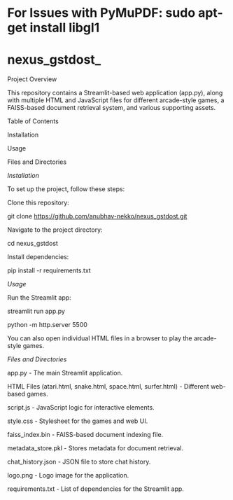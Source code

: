 # For Issues with PyMuPDF: sudo apt-get install libgl1

# nexus_gstdost_

Project Overview

This repository contains a Streamlit-based web application (app.py), along with multiple HTML and JavaScript files for different arcade-style games, a FAISS-based document retrieval system, and various supporting assets.

Table of Contents

Installation

Usage

Files and Directories



*Installation*

To set up the project, follow these steps:

Clone this repository:

git clone https://github.com/anubhav-nekko/nexus_gstdost.git

Navigate to the project directory:

cd nexus_gstdost

Install dependencies:

pip install -r requirements.txt

*Usage*

Run the Streamlit app:

streamlit run app.py

python -m http.server 5500


You can also open individual HTML files in a browser to play the arcade-style games.

*Files and Directories*

app.py - The main Streamlit application.

HTML Files (atari.html, snake.html, space.html, surfer.html) - Different web-based games.

script.js - JavaScript logic for interactive elements.

style.css - Stylesheet for the games and web UI.

faiss_index.bin - FAISS-based document indexing file.

metadata_store.pkl - Stores metadata for document retrieval.

chat_history.json - JSON file to store chat history.

logo.png - Logo image for the application.

requirements.txt - List of dependencies for the Streamlit app.
